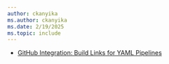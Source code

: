 ```yaml
---
author: ckanyika
ms.author: ckanyika
ms.date: 2/19/2025
ms.topic: include
---
```


- [GitHub Integration: Build Links for YAML Pipelines](#github-integration-build-links-for-yaml-pipelines)
